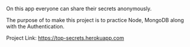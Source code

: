 On this app everyone can share their secrets anonymously. 

The purpose of to make this project is to practice Node, MongoDB along with the Authentication.

Project Link: https://top-secrets.herokuapp.com